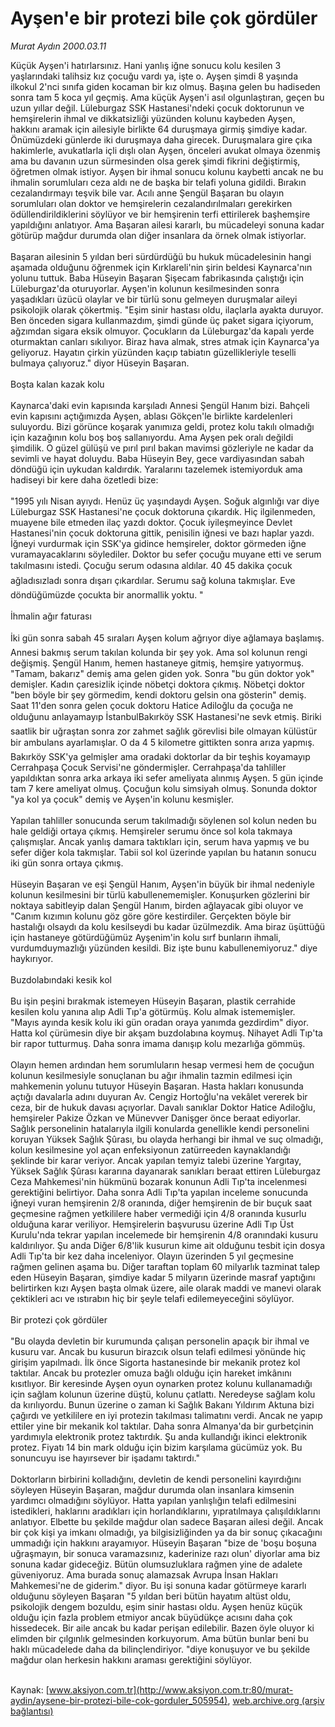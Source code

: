 # Ayşen'e bir protezi bile çok gördüler

*Murat Aydın 2000.03.11*

<div class="pNewsDetailMainContent ctx_content" itemprop="articleBody">
 Küçük Ayşen'i hatırlarsınız. Hani yanlış iğne sonucu kolu kesilen 3 yaşlarındaki talihsiz kız çocuğu vardı ya, işte o. Ayşen şimdi 8 yaşında ilkokul 2'nci sınıfa giden kocaman bir kız olmuş. Başına gelen bu hadiseden sonra tam 5 koca yıl geçmiş. Ama küçük Ayşen'i asıl olgunlaştıran, geçen bu uzun yıllar değil. Lüleburgaz SSK Hastanesi'ndeki çocuk doktorunun ve hemşirelerin ihmal ve dikkatsizliği yüzünden kolunu kaybeden Ayşen, hakkını aramak için ailesiyle birlikte 64 duruşmaya girmiş şimdiye kadar. Önümüzdeki günlerde iki duruşmaya daha girecek. Duruşmalara gire çıka hakimlerle, avukatlarla içli dışlı olan Ayşen, önceleri avukat olmaya özenmiş ama bu davanın uzun sürmesinden olsa gerek şimdi fikrini değiştirmiş, öğretmen olmak istiyor. Ayşen bir ihmal sonucu kolunu kaybetti ancak ne bu ihmalin sorumluları ceza aldı ne de başka bir telafi yoluna gidildi. Bırakın cezalandırmayı teşvik bile var. Acılı anne Şengül Başaran bu olayın sorumluları olan doktor ve hemşirelerin cezalandırılmaları gerekirken ödüllendirildiklerini söylüyor ve bir hemşirenin terfi ettirilerek başhemşire yapıldığını anlatıyor. Ama Başaran ailesi kararlı, bu mücadeleyi sonuna kadar götürüp mağdur durumda olan diğer insanlara da örnek olmak istiyorlar.
 <br/>
 <br/>
 Başaran ailesinin 5 yıldan beri sürdürdüğü bu hukuk mücadelesinin hangi aşamada olduğunu öğrenmek için Kırklareli'nin şirin beldesi Kaynarca'nın yolunu tuttuk. Baba Hüseyin Başaran Şişecam fabrikasında çalıştığı için Lüleburgaz'da oturuyorlar. Ayşen'in kolunun kesilmesinden sonra yaşadıkları üzücü olaylar ve bir türlü sonu gelmeyen duruşmalar aileyi psikolojik olarak çökertmiş. "Eşim sinir hastası oldu, ilaçlarla ayakta duruyor. Ben önceden sigara kullanmazdım, şimdi günde üç paket sigara içiyorum, ağzımdan sigara eksik olmuyor. Çocukların da Lüleburgaz'da kapalı yerde oturmaktan canları sıkılıyor. Biraz hava almak, stres atmak için Kaynarca'ya geliyoruz. Hayatın çirkin yüzünden kaçıp tabiatın güzellikleriyle teselli bulmaya çalıyoruz." diyor Hüseyin Başaran.
 <br/>
 <br/>
 Boşta kalan kazak kolu
 <br/>
 <br/>
 Kaynarca'daki evin kapısında karşıladı Annesi Şengül Hanım bizi. Bahçeli evin kapısını açtığımızda Ayşen, ablası Gökçen'le birlikte kardelenleri suluyordu. Bizi görünce koşarak yanımıza geldi, protez kolu takılı olmadığı için kazağının kolu boş boş sallanıyordu. Ama Ayşen pek oralı değildi şimdilik. O güzel gülüşü ve pırıl pırıl bakan mavimsi gözleriyle ne kadar da sevimli ve hayat doluydu. Baba Hüseyin Bey, gece vardiyasından sabah döndüğü için uykudan kaldırdık. Yaralarını tazelemek istemiyorduk ama hadiseyi bir kere daha özetledi bize:
 <br/>
 <br/>
 "1995 yılı Nisan ayıydı. Henüz üç yaşındaydı Ayşen. Soğuk algınlığı var diye Lüleburgaz SSK Hastanesi'ne çocuk doktoruna çıkardık. Hiç ilgilenmeden, muayene bile etmeden ilaç yazdı doktor. Çocuk iyileşmeyince Devlet Hastanesi'nin çocuk doktoruna gittik, penisilin iğnesi ve bazı haplar yazdı. İğneyi vurdurmak için SSK'ya gidince hemşireler, doktor görmeden iğne vuramayacaklarını söylediler. Doktor bu sefer çocuğu muyane etti ve serum takılmasını istedi. Çocuğu serum odasına aldılar. 40 45 dakika çocuk ağladısızladı sonra dışarı çıkardılar. Serumu sağ koluna takmışlar. Eve döndüğümüzde çocukta bir anormallik yoktu. "
 <br/>
 <br/>
 İhmalin ağır faturası
 <br/>
 <br/>
 İki gün sonra sabah 45 sıraları Ayşen kolum ağrıyor diye ağlamaya başlamış. Annesi bakmış serum takılan kolunda bir şey yok. Ama sol kolunun rengi değişmiş. Şengül Hanım, hemen hastaneye gitmiş, hemşire yatıyormuş. "Tamam, bakarız" demiş ama gelen giden yok. Sonra "bu gün doktor yok" demişler. Kadın çaresizlik içinde nöbetçi doktora çıkmış. Nöbetçi doktor "ben böyle bir şey görmedim, kendi doktoru gelsin ona gösterin" demiş. Saat 11'den sonra gelen çocuk doktoru Hatice Adiloğlu da çocuğa ne olduğunu anlayamayıp İstanbulBakırköy SSK Hastanesi'ne sevk etmiş. Biriki saatlik bir uğraştan sonra zor zahmet sağlık görevlisi bile olmayan külüstür bir ambulans ayarlamışlar. O da 4 5 kilometre gittikten sonra arıza yapmış. Bakırköy SSK'ya gelmişler ama oradaki doktorlar da bir teşhis koyamayıp Cerrahpaşa Çocuk Servisi'ne göndermişler. Cerrahpaşa'da tahliller yapıldıktan sonra arka arkaya iki sefer ameliyata alınmış Ayşen. 5 gün içinde tam 7 kere ameliyat olmuş. Çocuğun kolu simsiyah olmuş. Sonunda doktor "ya kol ya çocuk" demiş ve Ayşen'in kolunu kesmişler.
 <br/>
 <br/>
 Yapılan tahliller sonucunda serum takılmadığı söylenen sol kolun neden bu hale geldiği ortaya çıkmış. Hemşireler serumu önce sol kola takmaya çalışmışlar. Ancak yanlış damara taktıkları için, serum hava yapmış ve bu sefer diğer kola takmışlar. Tabii sol kol üzerinde yapılan bu hatanın sonucu iki gün sonra ortaya çıkmış.
 <br/>
 <br/>
 Hüseyin Başaran ve eşi Şengül Hanım, Ayşen'in büyük bir ihmal nedeniyle kolunun kesilmesini bir türlü kabullenememişler. Konuşurken gözlerini bir noktaya sabitleyip dalan Şengül Hanım, birden ağlayacak gibi oluyor ve "Canım kızımın kolunu göz göre göre kestirdiler. Gerçekten böyle bir hastalığı olsaydı da kolu kesilseydi bu kadar üzülmezdik. Ama biraz üşüttüğü için hastaneye götürdüğümüz Ayşenim'in kolu sırf bunların ihmali, vurdumduymazlığı yüzünden kesildi. Biz işte bunu kabullenemiyoruz." diye haykırıyor.
 <br/>
 <br/>
 Buzdolabındaki kesik kol
 <br/>
 <br/>
 Bu işin peşini bırakmak istemeyen Hüseyin Başaran, plastik cerrahide kesilen kolu yanına alıp Adli Tıp'a götürmüş. Kolu almak istememişler. "Mayıs ayında kesik kolu iki gün oradan oraya yanımda gezdirdim" diyor. Hatta kol çürümesin diye bir akşam buzdolabına koymuş. Nihayet Adli Tıp'ta bir rapor tutturmuş. Daha sonra imama danışıp kolu mezarlığa gömmüş.
 <br/>
 <br/>
 Olayın hemen ardından hem sorumluların hesap vermesi hem de çocuğun kolunun kesilmesiyle sonuçlanan bu ağır ihmalin tazmin edilmesi için mahkemenin yolunu tutuyor Hüseyin Başaran. Hasta hakları konusunda açtığı davalarla adını duyuran Av. Cengiz Hortoğlu'na vekâlet vererek bir ceza, bir de hukuk davası açıyorlar. Davalı sanıklar Doktor Hatice Adiloğlu, hemşireler Pakize Özkan ve Münevver Danişger önce beraat ediyorlar. Sağlık personelinin hatalarıyla ilgili konularda genellikle kendi personelini koruyan Yüksek Sağlık Şûrası, bu olayda herhangi bir ihmal ve suç olmadığı, kolun kesilmesine yol açan enfeksiyonun zatürreeden kaynaklandığı şeklinde bir karar veriyor. Ancak yapılan temyiz talebi üzerine Yargıtay, Yüksek Sağlık Şûrası kararına dayanarak sanıkları beraat ettiren Lüleburgaz Ceza Mahkemesi'nin hükmünü bozarak konunun Adli Tıp'ta incelenmesi gerektiğini belirtiyor. Daha sonra Adli Tıp'ta yapılan inceleme sonucunda iğneyi vuran hemşirenin 2/8 oranında, diğer hemşirenin de bir buçuk saat geçmesine rağmen yetkililere haber vermediği için 4/8 oranında kusurlu olduğuna karar veriliyor. Hemşirelerin başvurusu üzerine Adli Tıp Üst Kurulu'nda tekrar yapılan incelemede bir hemşirenin 4/8 oranındaki kusuru kaldırılıyor. Şu anda Diğer 6/8'lik kusurun kime ait olduğunu tesbit için dosya Adli Tıp'ta bir kez daha inceleniyor. Olayın üzerinden 5 yıl geçmesine rağmen gelinen aşama bu. Diğer taraftan toplam 60 milyarlık tazminat talep eden Hüseyin Başaran, şimdiye kadar 5 milyarın üzerinde masraf yaptığını belirtirken kızı Ayşen başta olmak üzere, aile olarak maddi ve manevi olarak çektikleri acı ve ıstırabın hiç bir şeyle telafi edilemeyeceğini söylüyor.
 <br/>
 <br/>
 Bir protezi çok gördüler
 <br/>
 <br/>
 "Bu olayda devletin bir kurumunda çalışan personelin apaçık bir ihmal ve kusuru var. Ancak bu kusurun birazcık olsun telafi edilmesi yönünde hiç girişim yapılmadı. İlk önce Sigorta hastanesinde bir mekanik protez kol taktılar. Ancak bu protezler omuza bağlı olduğu için hareket imkânını kısıtlıyor. Bir keresinde Ayşen oyun oynarken protez kolunu kullanamadığı için sağlam kolunun üzerine düştü, kolunu çatlattı. Neredeyse sağlam kolu da kırılıyordu. Bunun üzerine o zaman ki Sağlık Bakanı Yıldırım Aktuna bizi çağırdı ve yetkililere en iyi protezin takılması talimatını verdi. Ancak ne yapıp ettiler yine bir mekanik kol taktılar. Daha sonra Almanya'da bir gurbetçinin yardımıyla elektronik protez taktırdık. Şu anda kullandığı ikinci elektronik protez. Fiyatı 14 bin mark olduğu için bizim karşılama gücümüz yok. Bu sonuncuyu ise hayırsever bir işadamı taktırdı."
 <br/>
 <br/>
 Doktorların birbirini kolladığını, devletin de kendi personelini kayırdığını söyleyen Hüseyin Başaran, mağdur durumda olan insanlara kimsenin yardımcı olmadığını söylüyor. Hatta yapılan yanlışlığın telafi edilmesini istedikleri, haklarını aradıkları için horlandıklarını, yıpratılmaya çalışıldıklarını anlatıyor. Elbette bu şekilde mağdur olan sadece Başaran ailesi değil. Ancak bir çok kişi ya imkanı olmadığı, ya bilgisizliğinden ya da bir sonuç çıkacağını ummadığı için hakkını arayamıyor. Hüseyin Başaran "bize de 'boşu boşuna uğraşmayın, bir sonuca varamazsınız, kaderinize razı olun' diyorlar ama biz sonuna kadar gideceğiz. Bütün olumsuzluklara rağmen yine de adalete güveniyoruz. Ama burada sonuç alamazsak Avrupa İnsan Hakları Mahkemesi'ne de giderim." diyor. Bu işi sonuna kadar götürmeye kararlı olduğunu söyleyen Başaran "5 yıldan beri bütün hayatım altüst oldu, psikolojik dengem bozuldu, eşim sinir hastası oldu. Ayşen henüz küçük olduğu için fazla problem etmiyor ancak büyüdükçe acısını daha çok hissedecek. Bir aile ancak bu kadar perişan edilebilir. Bazen öyle oluyor ki elimden bir çılgınlık gelmesinden korkuyorum. Ama bütün bunlar beni bu haklı mücadelede daha da bilinçlendiriyor. "diye konuşuyor ve bu şekilde mağdur olan herkesin hakkını araması gerektiğini söylüyor.
 <br/>
 <br/>
</div>


Kaynak: [www.aksiyon.com.tr](http://www.aksiyon.com.tr:80/murat-aydin/aysene-bir-protezi-bile-cok-gorduler_505954), [web.archive.org (arşiv bağlantısı)](http://web.archive.org/web/20160107053535/http://www.aksiyon.com.tr:80/murat-aydin/aysene-bir-protezi-bile-cok-gorduler_505954)
